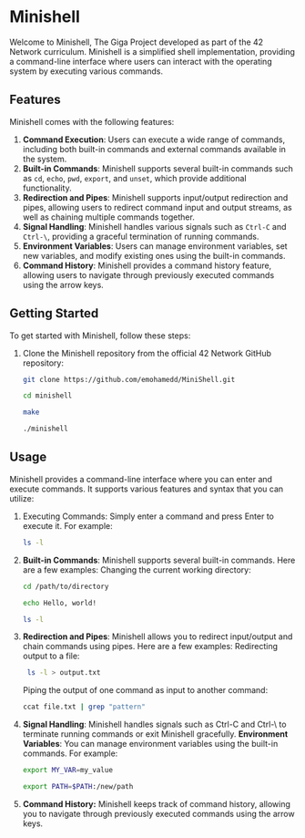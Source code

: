 # Minishell

Welcome to Minishell, The Giga Project  developed as part of the 42 Network curriculum. Minishell is a simplified shell implementation, providing a command-line interface where users can interact with the operating system by executing various commands.

## Features

Minishell comes with the following features:

1. **Command Execution**: Users can execute a wide range of commands, including both built-in commands and external commands available in the system.
2. **Built-in Commands**: Minishell supports several built-in commands such as `cd`, `echo`, `pwd`, `export`, and `unset`, which provide additional functionality.
3. **Redirection and Pipes**: Minishell supports input/output redirection and pipes, allowing users to redirect command input and output streams, as well as chaining multiple commands together.
4. **Signal Handling**: Minishell handles various signals such as `Ctrl-C` and `Ctrl-\`, providing a graceful termination of running commands.
5. **Environment Variables**: Users can manage environment variables, set new variables, and modify existing ones using the built-in commands.
6. **Command History**: Minishell provides a command history feature, allowing users to navigate through previously executed commands using the arrow keys.

## Getting Started

To get started with Minishell, follow these steps:

1. Clone the Minishell repository from the official 42 Network GitHub repository:

   ```bash
   git clone https://github.com/emohamedd/MiniShell.git
    ```
    ```bash
    cd minishell
    ```
    ```bash
    make
    ```
    ```bash
    ./minishell
    ```
## Usage

Minishell provides a command-line interface where you can enter and execute commands. It supports various features and syntax that you can utilize:

1. Executing Commands: Simply enter a command and press Enter to execute it. For example:

   ```bash
   ls -l
    ```
2. **Built-in Commands**: Minishell supports several built-in commands. Here are a few examples:
    Changing the current working directory:

    ```bash
    cd /path/to/directory
    ```
    ```bash
    echo Hello, world!
    ```
    ```bash
    ls -l
    ```
3. **Redirection and Pipes**: Minishell allows you to redirect input/output and chain commands using pipes. Here are a few examples:
    Redirecting output to a file:

   ```bash
    ls -l > output.txt
    ```
    Piping the output of one command as input to another command:

    ```bash
    ccat file.txt | grep "pattern"
    ```

4. **Signal Handling**: Minishell handles signals such as Ctrl-C and Ctrl-\ to terminate running commands or exit Minishell gracefully.
    **Environment Variables**: You can manage environment variables using the built-in commands. For example:

    ```bash
    export MY_VAR=my_value
     ```
    ```bash
    export PATH=$PATH:/new/path
     ```
5. **Command History:** Minishell keeps track of command history, allowing you to navigate through previously executed commands using the arrow keys.
